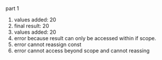 part 1
1. values added: 20
2. final result: 20
3. values added: 20
4. error because result can only be accessed within if scope. 
5. error cannot reassign const 
6. error cannot access beyond scope and cannot reassing 





